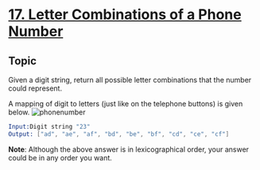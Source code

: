 # [17. Letter Combinations of a Phone Number](https://leetcode.com/problems/letter-combinations-of-a-phone-number/)

## Topic
Given a digit string, return all possible letter combinations that the number could represent.

A mapping of digit to letters (just like on the telephone buttons) is given below.
![phonenumber](phone.png)
```s
Input:Digit string "23"
Output: ["ad", "ae", "af", "bd", "be", "bf", "cd", "ce", "cf"]
```
**Note**:
Although the above answer is in lexicographical order, your answer could be in any order you want.